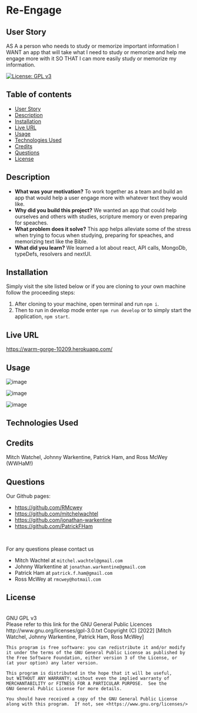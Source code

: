 # Re-Engage

## User Story
AS A a person who needs to study or memorize important information
I WANT an app that will take what I need to study or memorize and help me engage more with it
SO THAT I can more easily study or memorize my information. 


[![License: GPL v3](https://img.shields.io/badge/License-GPLv3-blue.svg)](https://www.gnu.org/licenses/gpl-3.0)
<br>

## Table of contents
* [User Story](#user-story)
* [Description](#description)
* [Installation](#installation)
* [Live URL](#live-url)
* [Usage](#usage)
* [Technologies Used](#technologies-used)
* [Credits](#credits)
* [Questions](#questions)
* [License](#license)
    

## Description 

- **What was your motivation?** To work together as a team and build an app that would help a user engage more with whatever text they would like.
- **Why did you build this project?** We wanted an app that could help ourselves and others with studies, scripture memory or even preparing for speaches.
- **What problem does it solve?** This app helps alleviate some of the stress when trying to focus when studying, preparing for speaches, and  memorizing text like the Bible.
- **What did you learn?** We learned a lot about react, API calls, MongoDb, typeDefs, resolvers and nextUI.

## Installation

Simply visit the site listed below or if you are cloning to your own machine follow the proceeding steps:
1. After cloning to your machine, open terminal and run `npm i`.
2. Then to run in develop mode enter `npm run develop` or to simply start the application, `npm start`.

## Live URL
https://warm-gorge-10209.herokuapp.com/

## Usage

![image](https://user-images.githubusercontent.com/95650769/173675173-ac363f90-874a-47f2-86d5-6119aa66d049.png)


![image](https://user-images.githubusercontent.com/95650769/173675840-4666b865-558b-4002-9c20-9bf86b0f0815.png)


![image](https://user-images.githubusercontent.com/95650769/173675642-713a67b3-768d-4a90-b3cf-af0c37ed4d9a.png)


## Technologies Used

## Credits
Mitch Watchel, Johnny Warkentine, Patrick Ham, and Ross McWey (WWHaM!)


## Questions
Our Github pages: 
* https://github.com/RMcwey
* https://github.com/mitchelwachtel
* https://github.com/jonathan-warkentine
* https://github.com/PatrickFHam
<br>

For any questions please contact us
<br>
* Mitch Wachtel at `mitchel.wachtel@gmail.com`
* Johnny Warkentine at `jonathan.warkentine@gmail.com`
* Patrick Ham at `patrick.f.ham@gmail.com`
* Ross McWey at `rmcwey@hotmail.com`


## License 
<br>
GNU GPL v3
<br>
Please refer to this link for the GNU General Public Licences http://www.gnu.org/licenses/gpl-3.0.txt
    Copyright (C) [2022]  [Mitch Watchel, Johnny Warkentine, Patrick Ham, Ross McWey]

    This program is free software: you can redistribute it and/or modify
    it under the terms of the GNU General Public License as published by
    the Free Software Foundation, either version 3 of the License, or
    (at your option) any later version.

    This program is distributed in the hope that it will be useful,
    but WITHOUT ANY WARRANTY; without even the implied warranty of
    MERCHANTABILITY or FITNESS FOR A PARTICULAR PURPOSE.  See the
    GNU General Public License for more details.

    You should have received a copy of the GNU General Public License
    along with this program.  If not, see <https://www.gnu.org/licenses/>

    


